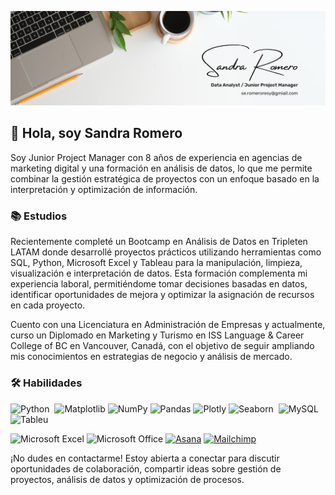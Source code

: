 ![Sandra_Romero_DA](https://github.com/sandrarors/sandrarors/blob/main/Sandra-Romero_DA.png)
 

##  👋 Hola, soy Sandra Romero

Soy Junior Project Manager con 8 años de experiencia en agencias de marketing digital y una formación en análisis de datos, lo que me permite combinar la gestión estratégica de proyectos con un enfoque basado en la interpretación y optimización de información.

### 📚 Estudios

Recientemente completé un Bootcamp en Análisis de Datos en Tripleten LATAM donde desarrollé proyectos prácticos utilizando herramientas como SQL, Python, Microsoft Excel y Tableau para la manipulación, limpieza, visualización e interpretación de datos. Esta formación complementa mi experiencia laboral, permitiéndome tomar decisiones basadas en datos, identificar oportunidades de mejora y optimizar la asignación de recursos en cada proyecto.

Cuento con una Licenciatura en Administración de Empresas y actualmente, curso un Diplomado en Marketing y Turismo en ISS Language & Career College of BC en Vancouver, Canadá, con el objetivo de seguir ampliando mis conocimientos en estrategias de negocio y análisis de mercado. 


### 🛠️ Habilidades

![Python](https://img.shields.io/badge/python-3670A0?style=for-the-badge&logo=python&logoColor=ffdd54)&nbsp;
![Matplotlib](https://img.shields.io/badge/Matplotlib-%23ffffff.svg?style=for-the-badge&logo=Matplotlib&logoColor=black)
![NumPy](https://img.shields.io/badge/numpy-%23013243.svg?style=for-the-badge&logo=numpy&logoColor=white)
![Pandas](https://img.shields.io/badge/pandas-%23150458.svg?style=for-the-badge&logo=pandas&logoColor=white)
![Plotly](https://img.shields.io/badge/Plotly-%233F4F75.svg?style=for-the-badge&logo=plotly&logoColor=white)
![Seaborn](https://img.shields.io/badge/Seaborn-9933CC.svg?style=for-the-badge&logo=Seaborn&logoColor=white)&nbsp;
![MySQL](https://img.shields.io/badge/mysql-4479A1.svg?style=for-the-badge&logo=mysql&logoColor=white)
![Tableu](https://img.shields.io/badge/Tableu-D70A53.svg?style=for-the-badge&logo=Tableu&logoColor=white)&nbsp;

![Microsoft Excel](https://img.shields.io/badge/Microsoft_Excel-217346?style=for-the-badge&logo=microsoft-excel&logoColor=white)
![Microsoft Office](https://img.shields.io/badge/Microsoft_Office-D83B01?style=for-the-badge&logo=microsoft-office&logoColor=white)
[![Asana](https://img.shields.io/badge/Asana-F06A6A.svg?style=for-the-badge&logo=asana&logoColor=fff)](#)
[![Mailchimp](https://img.shields.io/badge/Mailchimp-FFFF00.svg?style=for-the-badge&logo=mailchimp&logoColor=fff)](#)



¡No dudes en contactarme! Estoy abierta a conectar para discutir oportunidades de colaboración, compartir ideas sobre gestión de proyectos, análisis de datos y optimización de procesos. 





<!--
**sandrarors/sandrarors** is a ✨ _special_ ✨ repository because its `README.md` (this file) appears on your GitHub profile. -->
